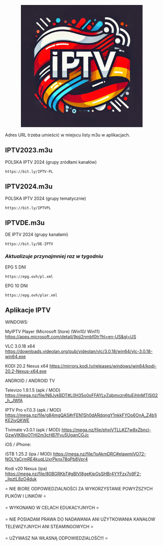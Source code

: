<div align="center">
  <img src="IPTVPLDE2024LogoYinYang.png" alt="Logo" width="400" height="400" />
</div>

Adres URL trzeba umieścić w miejscu listy m3u w aplikacjach.

## IPTV2023.m3u

POLSKA IPTV 2024 (grupy zródłami kanałów)
```
https://bit.ly/IPTV-PL
```


## IPTV2024.m3u

POLSKA IPTV 2024 (grupy tematycznie)
```
https://bit.ly/IPTVPL
```


## IPTVDE.m3u

DE IPTV 2024 (grupy kanałami)
```
https://bit.ly/DE-IPTV
```


### *Aktualizuje przynajmniej raz w tygodniu*

EPG 5 DNI
```
https://epg.ovh/pl.xml
```
EPG 10 DNI
```
https://epg.ovh/plar.xml
```


## **Aplikacje IPTV**

WINDOWS:

MyIPTV Player (Microsoft Store) (Win10/ Win11)
https://apps.microsoft.com/detail/9pjj2nmbf0tr?hl=en-US&gl=US

VLC 3.0.18 x64
https://downloads.videolan.org/pub/videolan/vlc/3.0.18/win64/vlc-3.0.18-win64.exe

KODI 20.2 Nexus x64
https://mirrors.kodi.tv/releases/windows/win64/kodi-20.2-Nexus-x64.exe


ANDROID / ANDROID TV

Televizo 1.9.1.5 (apk / MOD)
https://mega.nz/file/N8JykBDT#L0H35o0oFFAYLyZqbmvzn6tuEihlnMTlSl02_h_JWfA

IPTV Pro v7.0.3 (apk / MOD)
https://mega.nz/file/g84mgQAS#rFEN1Sh0dARdqngY1nkkFYOo6OnA_Z4b1iKE2iyQKWE

Tivimate v3.0.1 (apk / MOD)
https://mega.nz/file/phxjVTLL#Z7w8xZbncj-GzwVIKBjoOTHl2m3cHB7Fvu5UganCGJc


iOS / iPhone:

iSTB 1.25.2 (ipa / MOD)
https://mega.nz/file/1oAkmDRC#elawmiVO72-NOLYaCrmRE4kuqLUxrPknx78qPb8Vpr4

Kodi v20 Nexus (ipa)
https://mega.nz/file/80BGRKbT#gBlVI8geKjpOsSHBr4YYFzx7o9F2-_jlpztL8zO4duk



:star: NIE BIORE ODPOWIEDZIALNOŚCI ZA WYKORZYSTANIE POWYŻSZYCH PLIKÓW I LINKÓW :star:

:star: WYKONANO W CELACH EDUKACYJNYCH :star:

:star: NIE POSIADAM PRAWA DO NADAWANIA ANI UŻYTKOWANIA KANAŁOW TELEWIZYJNYCH ANI STEAMINGOWYCH :star:

:star: UŻYWASZ NA WŁASNĄ ODPOWIEDZIALOŚĆ!!! :star:
